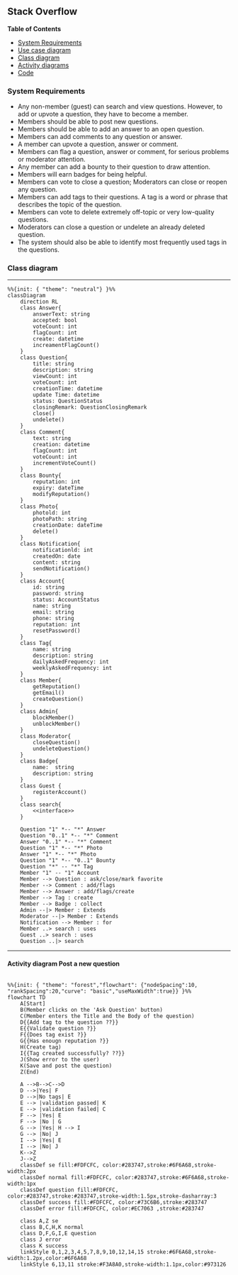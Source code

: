 
## Stack Overflow


**Table of Contents**

- [System Requirements](#system-requirements)
- [Use case diagram](#use-case-diagram)
- [Class diagram](#class-diagram)
- [Activity diagrams](#activity-diagrams)
- [Code](#code)

### System Requirements
- Any non-member (guest) can search and view questions. However, to add or upvote a question, they have to become a member.
- Members should be able to post new questions.
- Members should be able to add an answer to an open question.
- Members can add comments to any question or answer.
- A member can upvote a question, answer or comment.
- Members can flag a question, answer or comment, for serious problems or moderator attention.
- Any member can add a bounty to their question to draw attention.
- Members will earn badges for being helpful.
- Members can vote to close a question; Moderators can close or reopen any question.
- Members can add tags to their questions. A tag is a word or phrase that describes the topic of the question.
- Members can vote to delete extremely off-topic or very low-quality questions.
- Moderators can close a question or undelete an already deleted question.
- The system should also be able to identify most frequently used tags in the questions.

### Class diagram
------------
```mermaid
%%{init: { "theme": "neutral"} }%%
classDiagram
    direction RL
    class Answer{
        answerText: string
        accepted: bool
        voteCount: int
        flagCount: int
        create: datetime
        increamentFlagCount()
    }
    class Question{
        title: string
        description: string
        viewCount: int
        voteCount: int
        creationTime: datetime
        update Time: datetime
        status: QuestionStatus
        closingRemark: QuestionClosingRemark
        close()
        undelete()
    }
    class Comment{
        text: string
        creation: datetime
        flagCount: int
        voteCount: int
        incrementVoteCount()
    }
    class Bounty{
        reputation: int
        expiry: dateTime
        modifyReputation()
    }
    class Photo{
        photold: int
        photoPath: string
        creationDate: dateTime
        delete()
    }
    class Notification{
        notificationld: int
        createdOn: date
        content: string
        sendNotification()
    }
    class Account{
        id: string
        password: string
        status: AccountStatus
        name: string
        email: string
        phone: string
        reputation: int
        resetPassword()
    }
    class Tag{
        name: string
        description: string
        dailyAskedFrequency: int
        weeklyAskedFrequency: int
    }
    class Member{
        getReputation()
        getEmail()
        createQuestion()
    }
    class Admin{
        blockMember()
        unblockMember()
    }
    class Moderator{
        closeQuestion()
        undeleteQuestion()
    }
    class Badge{
        name:  string
        description: string
    }
    class Guest {
        registerAccount()
    }
    class search{
        <<interface>>
    }

    Question "1" *-- "*" Answer
    Question "0..1" *-- "*" Comment
    Answer "0..1" *-- "*" Comment
    Question "1" *-- "*" Photo
    Answer "1" *-- "*" Photo
    Question "1" *-- "0..1" Bounty
    Question "*" -- "*" Tag
    Member "1" -- "1" Account
    Member --> Question : ask/close/mark favorite
    Member --> Comment : add/flags
    Member --> Answer : add/flags/create
    Member --> Tag : create
    Member --> Badge : collect
    Admin --|> Member : Extends
    Moderator --|> Member : Extends
    Notification --> Member : for
    Member ..> search : uses
    Guest ..> search : uses
    Question ..|> search 

```

------------
#### Activity diagram Post a new question

```mermaid

%%{init: { "theme": "forest","flowchart": {"nodeSpacing":10, "rankSpacing":20,"curve": "basic","useMaxWidth":true}} }%%
flowchart TD
    A[Start]
    B(Member clicks on the 'Ask Question' button)
    C(Member enters the Title and the Body of the question) 
    D{{Add tag to the question ??}}
    E{{Validate question ?}}
    F{{Does tag exist ?}} 
    G{{Has enougn reputation ?}}
    H(Create tag)
    I{{Tag created successfully? ??}}
    J(Show error to the user)
    K(Save and post the question)
    Z(End)

    A -->B-->C-->D 
    D -->|Yes| F
    D -->|No tags| E
    E --> |validation passed| K
    E --> |validation failed| C
    F --> |Yes| E
    F --> |No | G
    G --> |Yes| H --> I
    G --> |No| J
    I --> |Yes| E
    I --> |No| J
    K-->Z
    J-->Z    
    classDef se fill:#FDFCFC, color:#283747,stroke:#6F6A68,stroke-width:2px
    classDef normal fill:#FDFCFC, color:#283747,stroke:#6F6A68,stroke-width:1px
    classDef question fill:#FDFCFC, color:#283747,stroke:#283747,stroke-width:1.5px,stroke-dasharray:3
    classDef success fill:#FDFCFC, color:#73C6B6,stroke:#283747
    classDef error fill:#FDFCFC, color:#EC7063 ,stroke:#283747
    
    class A,Z se
    class B,C,H,K normal
    class D,F,G,I,E question
    class J error
    class K success
    linkStyle 0,1,2,3,4,5,7,8,9,10,12,14,15 stroke:#6F6A68,stroke-width:1.2px,color:#6F6A68
    linkStyle 6,13,11 stroke:#F3A8A0,stroke-width:1.1px,color:#973126
    
 ```
